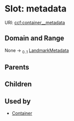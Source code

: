 
# Slot: metadata



URI: [ccf:container__metadata](http://purl.org/ccf/container__metadata)


## Domain and Range

None &#8594;  <sub>0..1</sub> [LandmarkMetadata](LandmarkMetadata.md)

## Parents


## Children


## Used by

 * [Container](Container.md)
